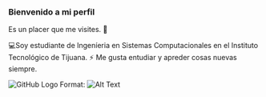 ### Bienvenido a mi perfil
Es un placer que me visites. 👋

💻Soy estudiante de Ingeníeria en Sistemas Computacionales en el Instituto Tecnológico de Tijuana.
⚡ Me gusta entudiar y apreder cosas nuevas siempre.

![GitHub Logo](1.jpg)
Format: ![Alt Text](https://cooltext.com/Render-Image?RenderID=377540647846778&LogoId=3775406478)
